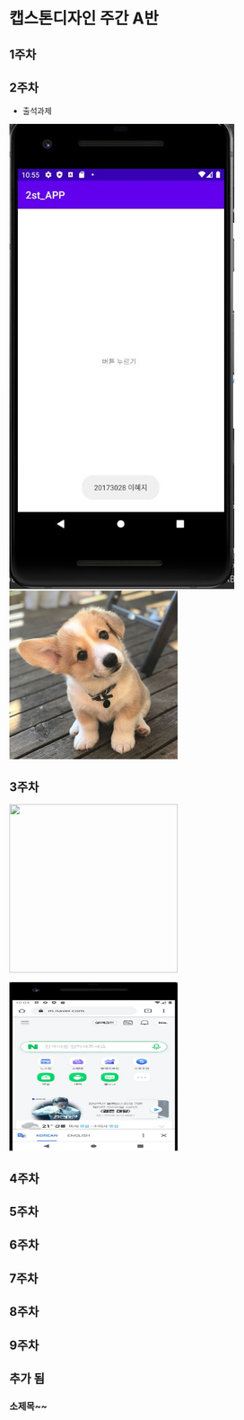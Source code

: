 # 캡스톤디자인 주간 A반

##  1주차

## 2주차
  - 출석과제

<img width="" height="" src="./png/2주차.jpg"></img>
<img width="300" height="300" src="./png/강아지.jpg"></img>


## 3주차

<img width="300" height="300" src="./Png/전화번호작동.jpg"></img>

<img width="300" height="300" src="./png/네이버작동.jpg"></img>
## 4주차
## 5주차
## 6주차
## 7주차
## 8주차
## 9주차
## 추가 됨

### 소제목~~
